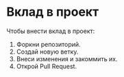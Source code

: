 # Вклад в проект
Чтобы внести вклад в проект:
1. Форкни репозиторий.
2. Создай новую ветку.
3. Внеси изменения и закоммить их.
4. Открой Pull Request.
